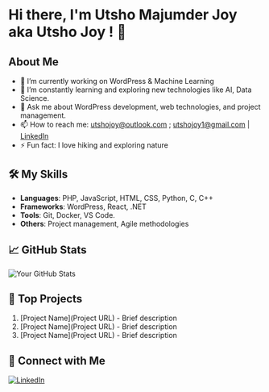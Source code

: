 # Hi there, I'm Utsho Majumder Joy aka Utsho Joy ! 👋

## About Me
- 🔭 I’m currently working on WordPress & Machine Learning
- 🌱 I’m constantly learning and exploring new technologies like AI, Data Science.
- 💬 Ask me about WordPress development, web technologies, and project management.
- 📫 How to reach me: utshojoy@outlook.com ; utshojoy1@gmail.com | [LinkedIn](https://www.linkedin.com/in/utsho-majumder-joy/)
- ⚡ Fun fact: I love hiking and exploring nature

## 🛠️ My Skills
- **Languages**: PHP, JavaScript, HTML, CSS, Python, C, C++ 
- **Frameworks**: WordPress, React, .NET
- **Tools**: Git, Docker, VS Code.
- **Others**: Project management, Agile methodologies

## 📈 GitHub Stats
![Your GitHub Stats](https://github-readme-stats.vercel.app/api?username=utshojoy1&show_icons=true&theme=radical)

## 🌟 Top Projects
1. [Project Name](Project URL) - Brief description
2. [Project Name](Project URL) - Brief description
3. [Project Name](Project URL) - Brief description

## 🤝 Connect with Me
[![LinkedIn](https://img.shields.io/badge/LinkedIn-YourName-blue)](https://www.linkedin.com/in/utsho-majumder-joy/)
